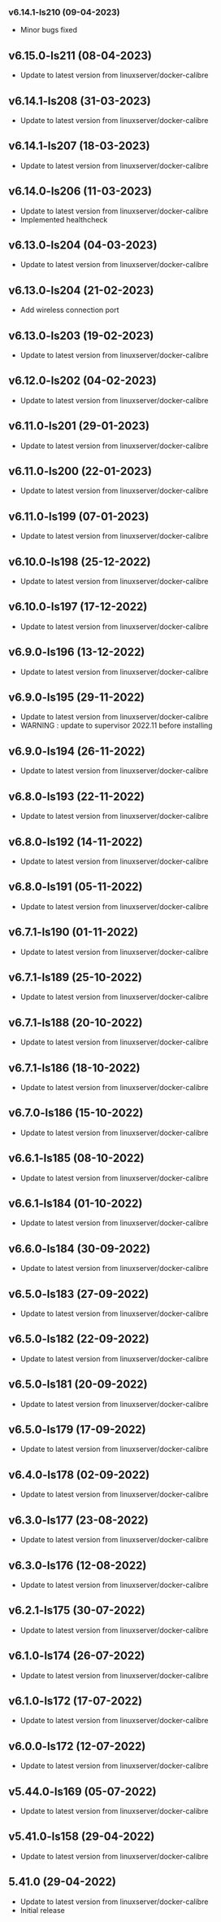 ### v6.14.1-ls210 (09-04-2023)
- Minor bugs fixed

## v6.15.0-ls211 (08-04-2023)
- Update to latest version from linuxserver/docker-calibre

## v6.14.1-ls208 (31-03-2023)
- Update to latest version from linuxserver/docker-calibre

## v6.14.1-ls207 (18-03-2023)
- Update to latest version from linuxserver/docker-calibre

## v6.14.0-ls206 (11-03-2023)
- Update to latest version from linuxserver/docker-calibre
- Implemented healthcheck

## v6.13.0-ls204 (04-03-2023)
- Update to latest version from linuxserver/docker-calibre
## v6.13.0-ls204 (21-02-2023)
- Add wireless connection port

## v6.13.0-ls203 (19-02-2023)
- Update to latest version from linuxserver/docker-calibre

## v6.12.0-ls202 (04-02-2023)
- Update to latest version from linuxserver/docker-calibre

## v6.11.0-ls201 (29-01-2023)
- Update to latest version from linuxserver/docker-calibre

## v6.11.0-ls200 (22-01-2023)
- Update to latest version from linuxserver/docker-calibre

## v6.11.0-ls199 (07-01-2023)
- Update to latest version from linuxserver/docker-calibre

## v6.10.0-ls198 (25-12-2022)
- Update to latest version from linuxserver/docker-calibre

## v6.10.0-ls197 (17-12-2022)
- Update to latest version from linuxserver/docker-calibre

## v6.9.0-ls196 (13-12-2022)
- Update to latest version from linuxserver/docker-calibre

## v6.9.0-ls195 (29-11-2022)
- Update to latest version from linuxserver/docker-calibre
- WARNING : update to supervisor 2022.11 before installing

## v6.9.0-ls194 (26-11-2022)
- Update to latest version from linuxserver/docker-calibre

## v6.8.0-ls193 (22-11-2022)
- Update to latest version from linuxserver/docker-calibre

## v6.8.0-ls192 (14-11-2022)
- Update to latest version from linuxserver/docker-calibre

## v6.8.0-ls191 (05-11-2022)
- Update to latest version from linuxserver/docker-calibre

## v6.7.1-ls190 (01-11-2022)
- Update to latest version from linuxserver/docker-calibre

## v6.7.1-ls189 (25-10-2022)
- Update to latest version from linuxserver/docker-calibre

## v6.7.1-ls188 (20-10-2022)
- Update to latest version from linuxserver/docker-calibre

## v6.7.1-ls186 (18-10-2022)
- Update to latest version from linuxserver/docker-calibre

## v6.7.0-ls186 (15-10-2022)
- Update to latest version from linuxserver/docker-calibre

## v6.6.1-ls185 (08-10-2022)
- Update to latest version from linuxserver/docker-calibre

## v6.6.1-ls184 (01-10-2022)
- Update to latest version from linuxserver/docker-calibre

## v6.6.0-ls184 (30-09-2022)
- Update to latest version from linuxserver/docker-calibre

## v6.5.0-ls183 (27-09-2022)
- Update to latest version from linuxserver/docker-calibre

## v6.5.0-ls182 (22-09-2022)
- Update to latest version from linuxserver/docker-calibre

## v6.5.0-ls181 (20-09-2022)
- Update to latest version from linuxserver/docker-calibre

## v6.5.0-ls179 (17-09-2022)
- Update to latest version from linuxserver/docker-calibre

## v6.4.0-ls178 (02-09-2022)
- Update to latest version from linuxserver/docker-calibre

## v6.3.0-ls177 (23-08-2022)
- Update to latest version from linuxserver/docker-calibre

## v6.3.0-ls176 (12-08-2022)
- Update to latest version from linuxserver/docker-calibre

## v6.2.1-ls175 (30-07-2022)
- Update to latest version from linuxserver/docker-calibre

## v6.1.0-ls174 (26-07-2022)
- Update to latest version from linuxserver/docker-calibre

## v6.1.0-ls172 (17-07-2022)
- Update to latest version from linuxserver/docker-calibre

## v6.0.0-ls172 (12-07-2022)
- Update to latest version from linuxserver/docker-calibre

## v5.44.0-ls169 (05-07-2022)
- Update to latest version from linuxserver/docker-calibre

## v5.41.0-ls158 (29-04-2022)
- Update to latest version from linuxserver/docker-calibre

## 5.41.0 (29-04-2022)
- Update to latest version from linuxserver/docker-calibre
- Initial release
